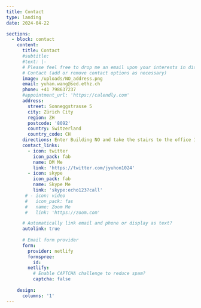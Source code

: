 ```yaml
---
title: Contact
type: landing
date: 2024-04-22

sections:
  - block: contact
    content:
      title: Contact
      #subtitle:
      #text: |-
      # Please feel free to drop me an email upon your interests in discussion.
      # Contact (add or remove contact options as necessary)
      image: /uploads/NO_address.png
      email: yuhan.wang@sed.ethz.ch
      phone: +41 798637237
      #appointment_url: 'https://calendly.com'
      address:
        street: Sonneggstrasse 5
        city: Zürich City
        region: ZH
        postcode: '8092'
        country: Switzerland
        country_code: CH
      directions: Enter Building NO and take the stairs to the office 11.3 on Floor H (H 11.3).
      contact_links:
        - icon: twitter
          icon_pack: fab
          name: DM Me
          link: 'https://twitter.com/jyuhon1024'
        - icon: skype
          icon_pack: fab
          name: Skype Me
          link: 'skype:echo123?call'
       # - icon: video
       #   icon_pack: fas
       #   name: Zoom Me
       #   link: 'https://zoom.com'

      # Automatically link email and phone or display as text?
      autolink: true
      
      # Email form provider
      form:
        provider: netlify
        formspree:
          id:
        netlify:
          # Enable CAPTCHA challenge to reduce spam?
          captcha: false
        
    design:
      columns: '1'
---
```

